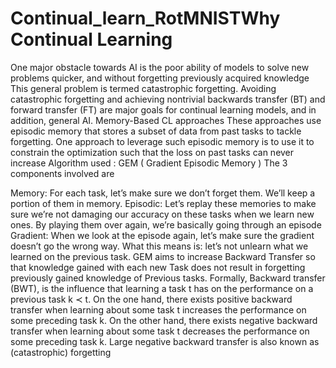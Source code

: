 # Continual_learn_RotMNISTWhy Continual Learning
One major obstacle towards AI is the poor ability of models to solve new problems quicker, and without forgetting previously acquired knowledge This general problem is termed catastrophic forgetting. Avoiding catastrophic forgetting and achieving nontrivial backwards transfer (BT) and forward transfer (FT) are major goals for continual learning models, and in addition, general AI.
Memory-Based CL approaches
These approaches use episodic memory that stores a subset of data from past tasks to tackle forgetting. One approach to leverage such episodic memory is to use it to constrain the optimization such that the loss on past tasks can never increase
Algorithm used : GEM ( Gradient Episodic Memory )
The 3 components involved are

Memory: For each task, let’s make sure we don’t forget them. We’ll keep a portion of them in memory.
Episodic: Let’s replay these memories to make sure we’re not damaging our accuracy on these tasks when we learn new ones. By playing them over again, we’re basically going through an episode
Gradient: When we look at the episode again, let’s make sure the gradient doesn’t go the wrong way. What this means is: let’s not unlearn what we learned on the previous task.
GEM aims to increase Backward Transfer so that knowledge gained with each new Task does not result in forgetting previously gained knowledge of Previous tasks.
Formally, Backward transfer (BWT), is the influence that learning a task t has on the performance on a previous task k ≺ t. On the one hand, there exists positive backward transfer when learning about some task t increases the performance on some preceding task k. On the other hand, there exists negative backward transfer when learning about some task t decreases the performance on some preceding task k. Large negative backward transfer is also known as (catastrophic) forgetting
